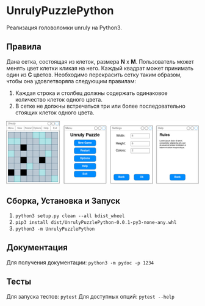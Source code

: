 # UnrulyPuzzlePython

Реализация головоломки unruly на Python3.

## Правила

Дана сетка, состоящая из клеток, размера **N** x **M**. Пользователь может менять цвет клетки кликая на него. Каждый квадрат может принимать один из **C** цветов. Необходимо перекрасить сетку таким образом, чтобы она удовлетворяла следующим правилам:
  1. Каждая строка и столбец должны содержать одинаковое количество клеток одного цвета.
  2. В сетке не должны встречаться три или более последовательно стоящих клеток одного цвета.

![UI Example](images/ui.jpg)

## Сборка, Установка и Запуск
  1. `python3 setup.py clean --all bdist_wheel`
  2. `pip3 install dist/UnrulyPuzzlePython-0.0.1-py3-none-any.whl`
  3. `python3 -m UnrulyPuzzlePython`
  
## Документация
  Для получения документации: `python3 -m pydoc -p 1234`

## Тесты
  Для запуска тестов: `pytest`
  Для доступных опций: `pytest --help`
